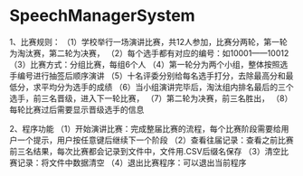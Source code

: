 # SpeechManagerSystem

1、比赛规则：
（1）学校举行一场演讲比赛，共12人参加，比赛分两轮，第一轮为淘汰赛，第二轮为决赛，
（2）每个选手都有对应的编号：如10001——10012
（3）比赛方式：分组比赛，每组6个人
（4）第一轮分为两个小组，整体按照选手编号进行抽签后顺序演讲
（5）十名评委分别给每名选手打分，去除最高分和最低分，求平均分为选手的成绩
（6）当小组演讲完毕后，淘汰组内排名最后的三个选手，前三名晋级，进入下一轮比赛，
（7）第二轮为决赛，前三名胜出，
（8）每轮比赛过后需要显示晋级选手的信息

2、程序功能
（1）开始演讲比赛：完成整届比赛的流程，每个比赛阶段需要给用户一个提示，用户按任意键后继续下一个阶段
（2）查看往届记录：查看之前比赛前三名结果，每次比赛都会记录到文件中，文件用.CSV后缀名保存
（3）清空比赛记录：将文件中数据清空
（4）退出比赛程序：可以退出当前程序
